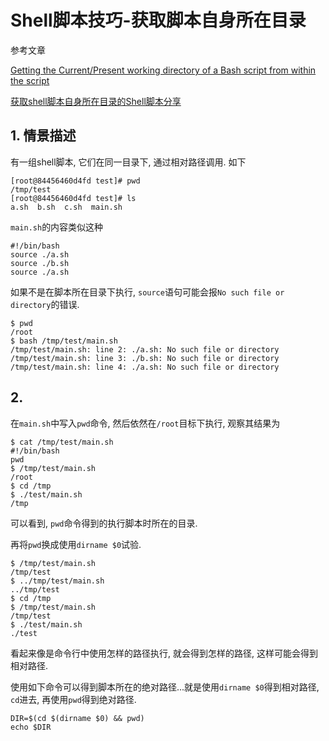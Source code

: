 # Shell脚本技巧-获取脚本自身所在目录

参考文章

[Getting the Current/Present working directory of a Bash script from within the script](http://stackoverflow.com/questions/59895/getting-the-current-present-working-directory-of-a-bash-script-from-within-the-s)

[获取shell脚本自身所在目录的Shell脚本分享](http://www.jb51.net/article/59949.htm)

## 1. 情景描述

有一组shell脚本, 它们在同一目录下, 通过相对路径调用. 如下

```
[root@84456460d4fd test]# pwd
/tmp/test
[root@84456460d4fd test]# ls
a.sh  b.sh  c.sh  main.sh
```

`main.sh`的内容类似这种

```
#!/bin/bash
source ./a.sh
source ./b.sh
source ./a.sh
```

如果不是在脚本所在目录下执行, `source`语句可能会报`No such file or directory`的错误.

```
$ pwd
/root
$ bash /tmp/test/main.sh 
/tmp/test/main.sh: line 2: ./a.sh: No such file or directory
/tmp/test/main.sh: line 3: ./b.sh: No such file or directory
/tmp/test/main.sh: line 4: ./a.sh: No such file or directory
```

## 2. 

在`main.sh`中写入`pwd`命令, 然后依然在`/root`目标下执行, 观察其结果为

```
$ cat /tmp/test/main.sh 
#!/bin/bash
pwd
$ /tmp/test/main.sh 
/root
$ cd /tmp
$ ./test/main.sh 
/tmp
```

可以看到, `pwd`命令得到的执行脚本时所在的目录.

再将`pwd`换成使用`dirname $0`试验.

```
$ /tmp/test/main.sh 
/tmp/test
$ ../tmp/test/main.sh 
../tmp/test
$ cd /tmp
$ /tmp/test/main.sh 
/tmp/test
$ ./test/main.sh 
./test
```

看起来像是命令行中使用怎样的路径执行, 就会得到怎样的路径, 这样可能会得到相对路径.

使用如下命令可以得到脚本所在的绝对路径...就是使用`dirname $0`得到相对路径, `cd`进去, 再使用`pwd`得到绝对路径.

```
DIR=$(cd $(dirname $0) && pwd)
echo $DIR
```